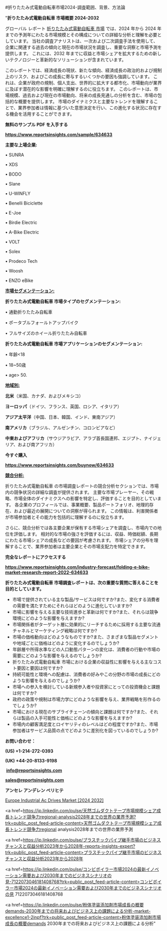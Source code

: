 #折りたたみ式電動自転車市場2024-調査範囲、背景、方法論

"<strong>折りたたみ式電動自転車 市場概要 2024-2032</strong>

グローバル レポート <a href=https://www.reportsinsights.com/sample/634633>折りたたみ式電動自転車 市場</a> では、2024 年から 2024 年までの予測年にわたる市場規模とその構成についての詳細な分析と理解を必要としています。 当社の調査アナリストは、一次および二次調査手法を使用して、企業に関連する過去の傾向と現在の市場状況を調査し、重要な洞察と市場予測を提供します。 これには、2032 年までに収益と市場シェアを拡大​​するための新しいテクノロジーと革新的なソリューションが含まれています。

このレポートでは、経済成長の現状、新たな傾向、経済成長の政治的および規制上のリスク、およびこの成長に寄与するいくつかの要因も強調しています。 これは、企業が政府の規制、個人支出、世界的に拡大する都市化、市場動向が業界に及ぼす潜在的な影響を明確に理解するのに役立ちます。 このレポートは、市場規模、過去および現在の市場動向、将来の成長見通しの分析を含む、市場の包括的な概要を提供します。 市場のダイナミクスと主要なトレンドを理解することで、業界参加者は情報に基づいた意思決定を行い、この進化する状況に存在する機会を活用することができます。

<strong><b>無料のサンプル PDF を入手する</b></strong>

<a href=https://www.reportsinsights.com/sample/634633><strong><u>https://www.reportsinsights.com/sample/634633</u></strong></a>

<strong>主要な上場企業:</strong>

• SUNRA

• XDS

• BODO

• Slane

• U-WINFLY

• Benelli Biciclette

• E-Joe

• Birdie Electric

• A-Bike Electric

• VOLT

• Solex

• Prodeco Tech

• Woosh

• ENZO eBike

<strong><u>市場セグメンテーション</u></strong><strong><u>:</u></strong>

<strong>折りたたみ式電動自転車 市場タイプのセグメンテーション:</strong>

• 通勤折りたたみ自転車

• ポータブルフォールトアップバイク

• フルサイズのホイール折りたたみ自転車

<strong>折りたたみ式電動自転車 市場アプリケーションのセグメンテーション:</strong>

• 年齢<18

• 18~50歳

• age> 50.

<strong><u>地域別</u></strong><strong><u>:</u></strong>

<strong>北米</strong>（米国、カナダ、およびメキシコ）

<strong>ヨーロッパ</strong>（ドイツ、フランス、英国、ロシア、イタリア）

<strong>アジア太平洋</strong>（中国、日本、韓国、インド、東南アジア）

<strong>南アメリカ</strong>（ブラジル、アルゼンチン、コロンビアなど）

<strong>中東およびアフリカ</strong>（サウジアラビア、アラブ首長国連邦、エジプト、ナイジェリア、および南アフリカ）

<strong>今すぐ購入</strong>

<a href=https://www.reportsinsights.com/buynow/634633><strong><u>https://www.reportsinsights.com/buynow/634633</u></strong></a>

<strong><u>競合分析:</u></strong>

折りたたみ式電動自転車 の市場調査レポートの競合分析セクションでは、市場内の競争状況の詳細な調査が提供されます。 主要な市場プレーヤー、その戦略、市場全体のダイナミクスへの影響を特定し、評価することを目的としています。 各企業のプロフィールでは、事業概要、製品ポートフォリオ、地理的存在、および最近の展開についての洞察が得られます。 この情報は、利害関係者が市場参加者とその能力を包括的に理解するのに役立ちます。

さらに、競合分析では各主要企業が保有する市場シェアを調査し、市場内での地位を評価します。 相対的な市場の強さを評価するには、収益、時価総額、長期にわたる市場シェアの成長などの要因が考慮されます。 市場シェアの分布を理解することで、業界参加者は主要企業とその市場支配力を特定できます。

<strong>完全なレポートにアクセスする</strong>

<a href=https://www.reportsinsights.com/industry-forecast/folding-e-bike-market-research-report-2022-634633><strong><u><b>https://www.reportsinsights.com/industry-forecast/folding-e-bike-market-research-report-2022-634633</b></u></strong></a>

<strong><b>折りたたみ式電動自転車 市場調査レポートは、次の重要な質問に答えることを目的としています。</b></strong>
<ul>
  <li>市場で提供されている主な製品/サービスは何ですか?また、変化する消費者の需要を満たすためにそれらはどのように進化していますか?</li>
  <li>市場に影響を与える主要な技術進歩と革新は何ですか?また、それらは競争環境にどのような影響を与えますか?</li>
  <li>市場関係者がターゲット層に効果的にリーチするために採用する主要な流通チャネルとマーケティング戦略は何ですか?</li>
  <li>市場の価格動向はどのようなものですか?また、さまざまな製品セグメントや地域ごとに価格はどのように変化するのでしょうか?</li>
  <li>年齢層や所得水準などの人口動態パターンの変化は、消費者の行動や市場の需要にどのような影響を与えるのでしょうか?</li>
  <li>折りたたみ式電動自転車 市場における企業の収益性に影響を与える主なコスト要因と要因は何ですか?</li>
  <li>持続可能性と環境への配慮は、消費者の好みやこの分野の市場の成長にどのような影響を与えるのでしょうか?</li>
  <li>市場への参入を検討している新規参入者や投資家にとっての投資機会と課題は何ですか?</li>
  <li>政府の政策や規制は市場力学にどのような影響を与え、業界戦略を形作るのでしょうか?</li>
  <li>市場における現在のサプライチェーンの傾向と課題は何ですか?また、それらは製品の入手可能性と価格にどのような影響を与えますか?</li>
  <li>市場内の顧客満足度とロイヤリティのレベルはどの程度ですか?また、市場参加者はサービス品質の点でどのように差別化を図っているのでしょうか?</li>
</ul>
<strong>お問い合わせ：</strong>

<strong>(US) +1-214-272-0393</strong>

<strong>(UK) +44-20-8133-9198</strong>

<strong> </strong><a href=info@reportsinsights.com><strong><u>info@reportsinsights.com</u></strong></a>

<a href=sales@reportsinsights.com><strong><u>sales@reportsinsights.com</u></strong></a>

<strong>アンセレ アンデレン ベリヒテ</strong>

<a href=https://www.linkedin.com/pulse/europe-industrial-ac-drives-market-cagr-key-insights-4cu6f/>Europe Industrial Ac Drives Market [2024 2032]</a>

<a href=https://jp.linkedin.com/pulse/天然ゴムダクトテープ市場規模シェア成長トレンド競争力regional-analysis2028年までの世界の業界予測?trk=public_post_feed-article-content>天然ゴムダクトテープ市場規模シェア成長トレンド競争力regional analysis2028年までの世界の業界予測</a>

<a href=https://jp.linkedin.com/pulse/プラスチックパイプ継手市場のビジネスチャンスと収益分析2023年から2028年-reports-insights-expert?trk=public_post_feed-article-content>プラスチックパイプ継手市場のビジネスチャンスと収益分析2023年から2028年</a>

<a href=https://jp.linkedin.com/pulse/コンビボイラー市場2024の最新イノベーション需要および2030年までのビジネスシナリオの見-7122073046181408768?trk=public_post_feed-article-content>コンビボイラー市場2024の最新イノベーション需要および2030年までのビジネスシナリオの見 7122073046181408768</a>

<a href=https://jp.linkedin.com/pulse/粉体塗装添加剤市場成長の概要demands-2030年までの将来およびビジネス上の課題による分析-market-excellence1-2inpf?trk=public_post_feed-article-content>粉体塗装添加剤市場成長の概要demands 2030年までの将来およびビジネス上の課題による分析</a>"
